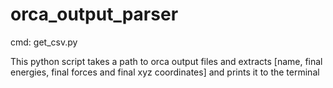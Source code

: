 # orca_output_parser
cmd: get_csv.py <path to directory of output files>
  
  This python script takes a path to orca output files and extracts [name, final energies, final forces and final xyz coordinates] and prints it to the terminal
